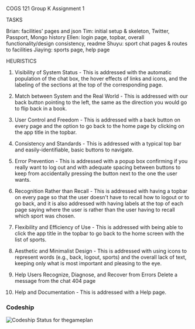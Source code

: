 COGS 121 Group K Assignment 1

TASKS

Brian: facilities' pages and json
Tim: initial setup & skeleton, Twitter, Passport, Mongo history
Ellen: login page, topbar, overall functionality/design consistency, readme
Shuyu: sport chat pages & routes to facilities
Jiaying: sports page, help page

HEURISTICS

1. Visibility of System Status - This is addressed with the automatic population of the chat box, the hover effects of links and icons, and the labeling of the sections at the top of the corresponding page.

2. Match between System and the Real World - This is addressed with our back button pointing to the left, the same as the direction you would go to flip back in a book.

3. User Control and Freedom - This is addressed with a back button on every page and the option to go back to the home page by clicking on the app title in the topbar.

4. Consistency and Standards - This is addressed with a typical top bar and easily-identifiable, basic buttons to navigate.

5. Error Prevention - This is addressed with a popup box confirming if you really want to log out and with adequate spacing between buttons to keep from accidentally pressing the button next to the one the user wants.

6. Recognition Rather than Recall - This is addressed with having a topbar on every page so that the user doesn't have to recall how to logout or to go back, and it is also addressed with having labels at the top of each page saying where the user is rather than the user having to recall which sport was chosen.

7. Flexibility and Efficiency of Use - This is addressed with being able to click the app title in the topbar to go back to the home screen with the list of sports.

8. Aesthetic and Minimalist Design - This is addressed with using icons to represent words (e.g., back, logout, sports) and the overall lack of text, keeping only what is most important and pleasing to the eye.

9. Help Users Recognize, Diagnose, and Recover from Errors
Delete a message from the chat
404 page

10. Help and Documentation - This is addressed with a Help page.


### Codeship
![Codeship Status for thegameplan](https://codeship.com/projects/6491ad30-e275-0133-a7f8-2e7ba760e325/status?branch=master)

